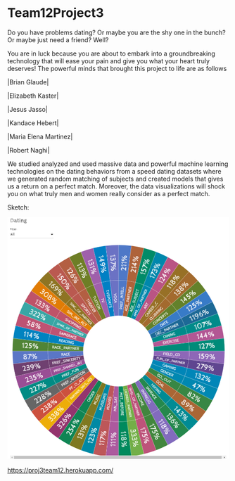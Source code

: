 # Team12Project3

Do you have problems dating? Or maybe you are the shy one in the bunch? Or maybe just need a friend? 
Well?

 You are in luck because you are about to embark into a groundbreaking technology that will ease your pain and give you what your heart truly deserves! 
The powerful minds that brought this project to life are as follows


|Brian Glaude|

|Elizabeth Kaster|

|Jesus Jasso|

|Kandace Hebert|

|Maria Elena Martinez|

|Robert Naghi|


We studied analyzed and used  massive data and powerful machine learning technologies on the dating behaviors from a speed dating datasets where we generated random matching of subjects and created models that gives us a return on a perfect match. Moreover, the data visualizations will shock you on what truly men and women really consider as a perfect match. 

Sketch:


![Dating](Dating_interests_of_ideal_partners.png)

https://proj3team12.herokuapp.com/
